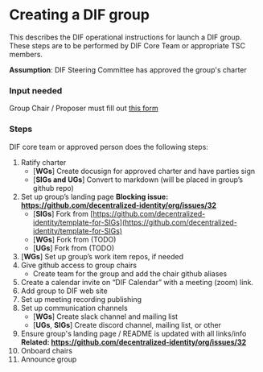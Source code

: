 # Creating a DIF group
This describes the DIF operational instructions for launch a DIF group. These steps are to be performed by DIF Core Team or appropriate TSC members. 

**Assumption**: DIF Steering Committee has approved the group's charter

### Input needed

Group Chair / Proposer must fill out [this form](https://docs.google.com/document/d/16L5qhVky6DCf3-0y5_EooAGdpNPlpMi5STKA0KIgHfA/edit#heading=h.qcn49g1ayebb)

### Steps

DIF core team or approved person does the following steps:
1. Ratify charter
    - [**WGs**] Create docusign for approved charter and have parties sign
    - [**SIGs and UGs**] Convert to markdown (will be placed in group’s github repo)
2. Set up group’s landing page **Blocking issue: https://github.com/decentralized-identity/org/issues/32**
    - [**SIGs**] Fork from [https://github.com/decentralized-identity/template-for-SIGs](https://github.com/decentralized-identity/template-for-SIGs)
    - [**WGs**] Fork from (TODO)
    - [**UGs**] Fork from (TODO)
3. [**WGs**] Set up group’s work item repos, if needed
4. Give github access to group chairs
    - Create team for the group and add the chair github aliases 
6. Create a calendar invite on “DIF Calendar” with a meeting (zoom) link. 
7. Add group to DIF web site
8. Set up meeting recording publishing 
9. Set up communication channels
    - [**WGs**] Create slack channel and mailing list
   - [**UGs**, **SIGs**] Create discord channel, mailing list, or other
10. Ensure group's landing page / README is updated with all links/info **Related: https://github.com/decentralized-identity/org/issues/32** 
11. Onboard chairs 
12. Announce group
